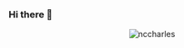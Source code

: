 ### Hi there 👋
<p align="center"> <img src="https://github-readme-stats.vercel.app/api?username=nccharles&show_icons=true&theme=gotham" alt="nccharles" />
<!--
**nccharles/nccharles** is a ✨ _special_ ✨ repository because its `README.md` (this file) appears on your GitHub profile.

Here are some ideas to get you started:

- 🔭 I’m currently working on ...
- 🌱 I’m currently learning ...
- 👯 I’m looking to collaborate on ...
- 🤔 I’m looking for help with ...
- 💬 Ask me about ...
- 📫 How to reach me: ...
- 😄 Pronouns: ...
- ⚡ Fun fact: ...
-->
